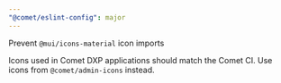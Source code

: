 ```yaml
---
"@comet/eslint-config": major
---
```


Prevent `@mui/icons-material` icon imports

Icons used in Comet DXP applications should match the Comet CI.
Use icons from `@comet/admin-icons` instead.
